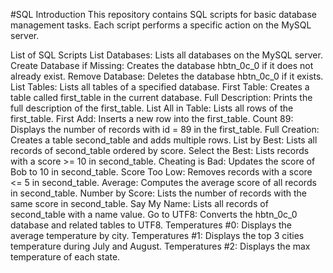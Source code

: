 #SQL Introduction
This repository contains SQL scripts for basic database management tasks. Each script performs a specific action on the MySQL server.

List of SQL Scripts
List Databases: Lists all databases on the MySQL server.
Create Database if Missing: Creates the database hbtn_0c_0 if it does not already exist.
Remove Database: Deletes the database hbtn_0c_0 if it exists.
List Tables: Lists all tables of a specified database.
First Table: Creates a table called first_table in the current database.
Full Description: Prints the full description of the first_table.
List All in Table: Lists all rows of the first_table.
First Add: Inserts a new row into the first_table.
Count 89: Displays the number of records with id = 89 in the first_table.
Full Creation: Creates a table second_table and adds multiple rows.
List by Best: Lists all records of second_table ordered by score.
Select the Best: Lists records with a score >= 10 in second_table.
Cheating is Bad: Updates the score of Bob to 10 in second_table.
Score Too Low: Removes records with a score <= 5 in second_table.
Average: Computes the average score of all records in second_table.
Number by Score: Lists the number of records with the same score in second_table.
Say My Name: Lists all records of second_table with a name value.
Go to UTF8: Converts the hbtn_0c_0 database and related tables to UTF8.
Temperatures #0: Displays the average temperature by city.
Temperatures #1: Displays the top 3 cities temperature during July and August.
Temperatures #2: Displays the max temperature of each state.
